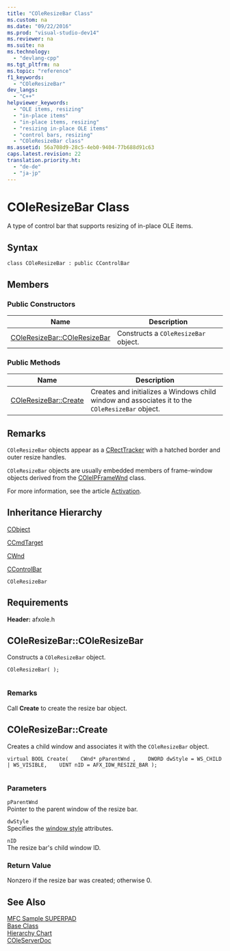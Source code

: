 ```yaml
---
title: "COleResizeBar Class"
ms.custom: na
ms.date: "09/22/2016"
ms.prod: "visual-studio-dev14"
ms.reviewer: na
ms.suite: na
ms.technology: 
  - "devlang-cpp"
ms.tgt_pltfrm: na
ms.topic: "reference"
f1_keywords: 
  - "COleResizeBar"
dev_langs: 
  - "C++"
helpviewer_keywords: 
  - "OLE items, resizing"
  - "in-place items"
  - "in-place items, resizing"
  - "resizing in-place OLE items"
  - "control bars, resizing"
  - "COleResizeBar class"
ms.assetid: 56a708d9-28c5-4eb0-9404-77b688d91c63
caps.latest.revision: 22
translation.priority.ht: 
  - "de-de"
  - "ja-jp"
---
```

# COleResizeBar Class
A type of control bar that supports resizing of in-place OLE items.  
  
## Syntax  
  
```  
class COleResizeBar : public CControlBar  
```  
  
## Members  
  
### Public Constructors  
  
|Name|Description|  
|----------|-----------------|  
|[COleResizeBar::COleResizeBar](#coleresizebar__coleresizebar)|Constructs a `COleResizeBar` object.|  
  
### Public Methods  
  
|Name|Description|  
|----------|-----------------|  
|[COleResizeBar::Create](#coleresizebar__create)|Creates and initializes a Windows child window and associates it to the `COleResizeBar` object.|  
  
## Remarks  
 `COleResizeBar` objects appear as a [CRectTracker](../vs140/crecttracker-class.md) with a hatched border and outer resize handles.  
  
 `COleResizeBar` objects are usually embedded members of frame-window objects derived from the [COleIPFrameWnd](../vs140/coleipframewnd-class.md) class.  
  
 For more information, see the article [Activation](../vs140/activation--c---.md).  
  
## Inheritance Hierarchy  
 [CObject](../vs140/cobject-class.md)  
  
 [CCmdTarget](../vs140/ccmdtarget-class.md)  
  
 [CWnd](../vs140/cwnd-class.md)  
  
 [CControlBar](../vs140/ccontrolbar-class.md)  
  
 `COleResizeBar`  
  
## Requirements  
 **Header:** afxole.h  
  
##  <a name="coleresizebar__coleresizebar"></a>  COleResizeBar::COleResizeBar  
 Constructs a `COleResizeBar` object.  
  
```  
COleResizeBar( );  
  
```  
  
### Remarks  
 Call **Create** to create the resize bar object.  
  
##  <a name="coleresizebar__create"></a>  COleResizeBar::Create  
 Creates a child window and associates it with the `COleResizeBar` object.  
  
```  
virtual BOOL Create(    CWnd* pParentWnd ,    DWORD dwStyle = WS_CHILD | WS_VISIBLE,    UINT nID = AFX_IDW_RESIZE_BAR );  
  
```  
  
### Parameters  
 `pParentWnd`  
 Pointer to the parent window of the resize bar.  
  
 `dwStyle`  
 Specifies the [window style](../vs140/window-styles.md) attributes.  
  
 `nID`  
 The resize bar's child window ID.  
  
### Return Value  
 Nonzero if the resize bar was created; otherwise 0.  
  
## See Also  
 [MFC Sample SUPERPAD](../vs140/visual-c---samples.md)   
 [Base Class](../vs140/ccontrolbar-class.md)   
 [Hierarchy Chart](../vs140/hierarchy-chart.md)   
 [COleServerDoc](../vs140/coleserverdoc-class.md)